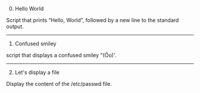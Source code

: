 0. Hello World

Script that prints “Hello, World”, followed by a new line to the standard output.

------------------------------------------

1. Confused smiley

script that displays a confused smiley "(Ôo)'.

--------------------------------------------

2. Let's display a file

Display the content of the /etc/passwd file.
